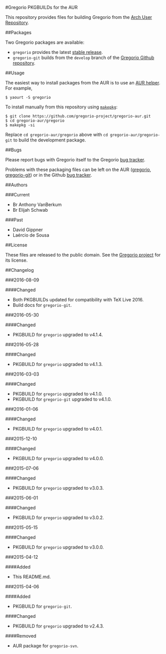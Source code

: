 #Gregorio PKGBUILDs for the AUR

This repository provides files for building Gregorio from the [Arch User Repository](https://aur.archlinux.org).

##Packages

Two Gregorio packages are available:

- `gregorio` provides the latest [stable release](https://github.com/gregorio-project/gregorio/releases).
- `gregorio-git` builds from the `develop` branch of the [Gregorio Github repository](https://github.com/gregorio-project/gregorio/tree/develop).

##Usage

The easiest way to install packages from the AUR is to use an [AUR helper](https://wiki.archlinux.org/index.php/AUR_helpers). For example,

    $ yaourt -S gregorio

To install manually from this repository using [`makepkg`](https://wiki.archlinux.org/index.php/Makepkg):

    $ git clone https://github.com/gregorio-project/gregorio-aur.git
    $ cd gregorio-aur/gregorio
    $ makepkg -si

Replace `cd gregorio-aur/gregorio` above with `cd gregorio-aur/gregorio-git` to build the development package.

##Bugs

Please report bugs with Gregorio itself to the Gregorio [bug tracker](https://github.com/gregorio-project/gregorio/issues).

Problems with these packaging files can be left on the AUR ([gregorio](https://aur.archlinux.org/packages/gregorio/), [gregorio-git](https://aur.archlinux.org/packages/gregorio-git/)) or in the Github [bug tracker](https://github.com/gregorio-project/gregorio-aur/issues).

##Authors

###Current
- Br Anthony VanBerkum
- Br Elijah Schwab

###Past
- David Gippner
- Laércio de Sousa

##License

These files are released to the public domain. See the [Gregorio project](https://github.com/gregorio-project/gregorio/tree/master#license) for its license.

##Changelog

###2016-08-09

####Changed
- Both PKGBUILDs updated for compatibility with TeX Live 2016.
- Build docs for `gregorio-git`.

###2016-05-30

####Changed
- PKGBUILD for `gregorio` upgraded to v4.1.4.

###2016-05-28

####Changed
- PKGBUILD for `gregorio` upgraded to v4.1.3.

###2016-03-03

####Changed
- PKGBUILD for `gregorio` upgraded to v4.1.0.
- PKGBUILD for `gregorio-git` upgraded to v4.1.0.

###2016-01-06

####Changed
- PKGBUILD for `gregorio` upgraded to v4.0.1.

###2015-12-10

####Changed
- PKGBUILD for `gregorio` upgraded to v4.0.0.

###2015-07-06

####Changed
- PKGBUILD for `gregorio` upgraded to v3.0.3.

###2015-06-01

####Changed
- PKGBUILD for `gregorio` upgraded to v3.0.2.

###2015-05-15

####Changed
- PKGBUILD for `gregorio` upgraded to v3.0.0.

###2015-04-12

####Added
- This README.md.

###2015-04-06

####Added
- PKGBUILD for `gregorio-git`.

####Changed
- PKGBUILD for `gregorio` upgraded to v2.4.3.

####Removed
- AUR package for `gregorio-svn`.
